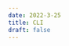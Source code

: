 ```yaml
---
date: 2022-3-25
title: CLI
draft: false
---
```


<!--Copyright (c) Coherent Labs AD. All rights reserved. Licensed under the MIT License. See License.txt in the project root for license information. -->